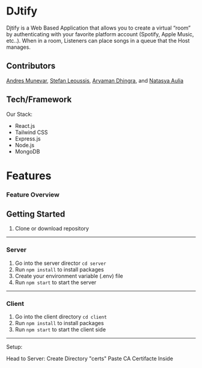 # DJtify

Djtify is a Web Based Application that allows you to create a virtual “room” by authenticating with your favorite platform account (Spotify, Apple Music, etc..). When in a room, Listeners can place songs in a queue that the Host manages.

## Contributors

[Andres Munevar](https://github.com/andresfm8), [Stefan Leoussis](https://github.com/stefanleoussis), [Aryaman Dhingra](https://github.com/ad-world), and [Natasya Aulia](https://www.nat.works/)

## Tech/Framework

Our Stack:

- React.js
- Tailwind CSS
- Express.js
- Node.js
- MongoDB

# Features

### Feature Overview


## Getting Started

1. Clone or download repository

---

### Server

1. Go into the server director `cd server`
2. Run `npm install` to install packages
3. Create your environment variable (.env) file
4. Run `npm start` to start the server

---

### Client

1. Go into the client directory `cd client`
2. Run `npm install` to install packages
3. Run `npm start` to start the client side

---



Setup:

Head to Server:
    Create Directory "certs"
    Paste CA Certifacte Inside
